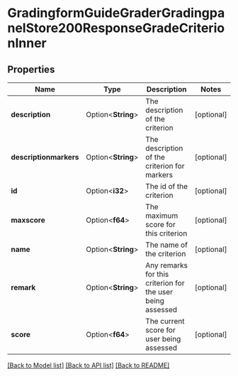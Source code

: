 # GradingformGuideGraderGradingpanelStore200ResponseGradeCriterionInner

## Properties

Name | Type | Description | Notes
------------ | ------------- | ------------- | -------------
**description** | Option<**String**> | The description of the criterion | [optional]
**descriptionmarkers** | Option<**String**> | The description of the criterion for markers | [optional]
**id** | Option<**i32**> | The id of the criterion | [optional]
**maxscore** | Option<**f64**> | The maximum score for this criterion | [optional]
**name** | Option<**String**> | The name of the criterion | [optional]
**remark** | Option<**String**> | Any remarks for this criterion for the user being assessed | [optional]
**score** | Option<**f64**> | The current score for user being assessed | [optional]

[[Back to Model list]](../README.md#documentation-for-models) [[Back to API list]](../README.md#documentation-for-api-endpoints) [[Back to README]](../README.md)


